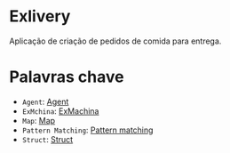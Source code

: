 # Exlivery
Aplicação de criação de pedidos de comida para entrega.

# Palavras chave
- `Agent`: [Agent](https://hexdocs.pm/elixir/Agent.html) 
- `ExMchina`: [ExMachina](https://hexdocs.pm/ex_machina/readme.html)
- `Map`: [Map](https://hexdocs.pm/elixir/Map.html)
- `Pattern Matching`: [Pattern matching](https://hexdocs.pm/elixir/patterns-and-guards.html)
- `Struct`: [Struct](https://hexdocs.pm/elixir/Kernel.html#struct/2)
